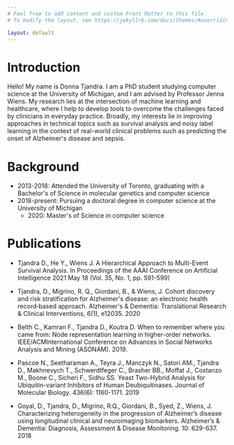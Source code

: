 ```yaml
---
# Feel free to add content and custom Front Matter to this file.
# To modify the layout, see https://jekyllrb.com/docs/themes/#overriding-theme-defaults

layout: default
---
```


# Introduction
Hello! My name is Donna Tjandra. I am a PhD student studying computer science at the University of Michigan, and I am advised by Professor Jenna Wiens. My research lies at the intersection of machine learning and healthcare, where I help to develop tools to overcome the challenges faced by clinicians in everyday practice. Broadly, my interests lie in improving approaches in technical topics such as survival analysis and noisy label learning in the context of real-world clinical problems such as predicting the onset of Alzheimer's disease and sepsis.

# Background
- 2013-2018: Attended the University of Toronto, graduating with a Bachelor's of Science in molecular genetics and computer science
- 2018-present: Pursuing a doctoral degree in computer science at the University of Michigan
  - 2020: Master's of Science in computer science 

# Publications 
- Tjandra D., He Y., Wiens J. A Hierarchical Approach to Multi-Event Survival Analysis. In Proceedings of the AAAI Conference on Artificial Intelligence 2021 May 18 (Vol. 35, No. 1, pp. 591-599)

- Tjandra, D.,  Migrino, R. Q., Giordani, B., & Wiens, J. Cohort discovery and risk stratification for Alzheimer's disease: an electronic health record‐based approach. Alzheimer's & Dementia: Translational Research & Clinical Interventions, 6(1), e12035. 2020

- Belth C., Kamran F., Tjandra D., Koutra D. When to remember where you came from: Node 	representation learning in higher-order networks. IEEE/ACMInternational Conference on Advances in Social Networks Analysis and Mining (ASONAM). 2019.

- Pascoe N., Seetharaman A., Teyra J., Manczyk N., Satori AM., Tjandra D., Makhnevych T., Schwerdtfeger C., Brasher BB., Moffat J., Costanzo M., Boone C., Sicheri F., Sidhu SS. Yeast Two-Hybrid Analysis for Ubiquitin-variant Inhibitors of Human Deubiquitinases. Journal of Molecular Biology. 436(6): 1160-1171. 2019

- Goyal, D., Tjandra, D., Migrino, R.Q., Giordani, B., Syed, Z., Wiens, J. Characterizing heterogeneity in the progression of Alzheimer’s disease using longitudinal clinical and neuroimaging biomarkers. Alzheimer’s & Dementia: Diagnosis, Assessment & Disease 	Monitoring. 10: 629-637. 2018
